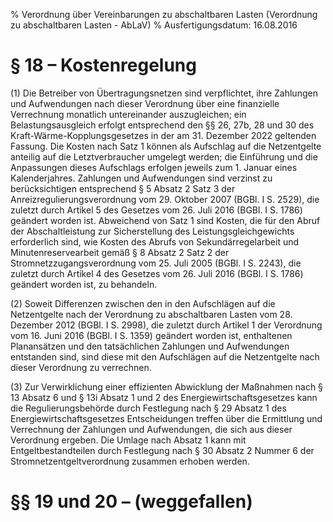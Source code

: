 % Verordnung über Vereinbarungen zu abschaltbaren Lasten  (Verordnung zu abschaltbaren Lasten - AbLaV)
% Ausfertigungsdatum: 16.08.2016
 
# § 18 – Kostenregelung

(1) Die Betreiber von Übertragungsnetzen sind verpflichtet, ihre Zahlungen und Aufwendungen nach dieser Verordnung über eine finanzielle Verrechnung monatlich untereinander auszugleichen; ein Belastungsausgleich erfolgt entsprechend den §§ 26, 27b, 28 und 30 des Kraft-Wärme-Kopplungsgesetzes in der am 31. Dezember 2022 geltenden Fassung. Die Kosten nach Satz 1 können als Aufschlag auf die Netzentgelte anteilig auf die Letztverbraucher umgelegt werden; die Einführung und die Anpassungen dieses Aufschlags erfolgen jeweils zum 1. Januar eines Kalenderjahres. Zahlungen und Aufwendungen sind verzinst zu berücksichtigen entsprechend § 5 Absatz 2 Satz 3 der Anreizregulierungsverordnung vom 29. Oktober 2007 (BGBl. I S. 2529), die zuletzt durch Artikel 5 des Gesetzes vom 26. Juli 2016 (BGBl. I S. 1786) geändert worden ist. Abweichend von Satz 1 sind Kosten, die für den Abruf der Abschaltleistung zur Sicherstellung des Leistungsgleichgewichts erforderlich sind, wie Kosten des Abrufs von Sekundärregelarbeit und Minutenreservearbeit gemäß § 8 Absatz 2 Satz 2 der Stromnetzzugangsverordnung vom 25. Juli 2005 (BGBl. I S. 2243), die zuletzt durch Artikel 4 des Gesetzes vom 26. Juli 2016 (BGBl. I S. 1786) geändert worden ist, zu behandeln.

(2) Soweit Differenzen zwischen den in den Aufschlägen auf die Netzentgelte nach der Verordnung zu abschaltbaren Lasten vom 28. Dezember 2012 (BGBl. I S. 2998), die zuletzt durch Artikel 1 der Verordnung vom 16. Juni 2016 (BGBl. I S. 1359) geändert worden ist, enthaltenen Planansätzen und den tatsächlichen Zahlungen und Aufwendungen entstanden sind, sind diese mit den Aufschlägen auf die Netzentgelte nach dieser Verordnung zu verrechnen.

(3) Zur Verwirklichung einer effizienten Abwicklung der Maßnahmen nach § 13 Absatz 6 und § 13i Absatz 1 und 2 des Energiewirtschaftsgesetzes kann die Regulierungsbehörde durch Festlegung nach § 29 Absatz 1 des Energiewirtschaftsgesetzes Entscheidungen treffen über die Ermittlung und Verrechnung der Zahlungen und Aufwendungen, die sich aus dieser Verordnung ergeben. Die Umlage nach Absatz 1 kann mit Entgeltbestandteilen durch Festlegung nach § 30 Absatz 2 Nummer 6 der Stromnetzentgeltverordnung zusammen erhoben werden.

# §§ 19 und 20 – (weggefallen)
